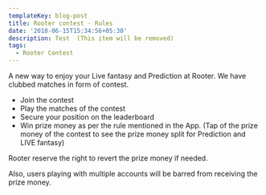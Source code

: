 ```yaml
---
templateKey: blog-post
title: Rooter contest - Rules
date: '2018-06-15T15:34:56+05:30'
description: Test  (This item will be removed)
tags:
  - Rooter Contest
---
```

A new way to enjoy your Live fantasy and Prediction at Rooter. We have clubbed matches in form of contest.  

* Join the contest 
* Play the matches of the contest
* Secure your position on the leaderboard
* Win prize money as per the rule mentioned in the App. (Tap of the prize money of the contest to see the prize money split for Prediction and LIVE fantasy)

Rooter reserve the right to revert the prize money if needed. 

Also, users playing with multiple accounts will be barred from receiving the prize money.
